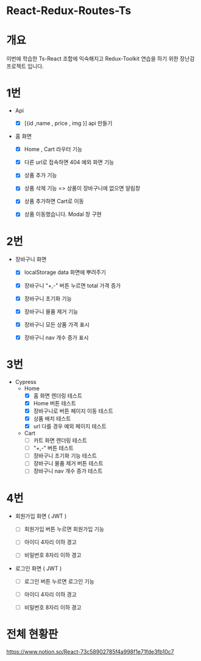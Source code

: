 # React-Redux-Routes-Ts

# 개요
이번에 학습한 Ts-React 조합에 익숙해지고 Redux-Toolkit 연습을 하기 위한 장난감 프로젝트 입니다.

# 1번 

- Api
  - [x]  [{id ,name , price , img }] api 만들기 
  


- 홈 화면
    - [x] Home , Cart 라우터 기능
    - [x] 다른 url로 접속하면 404 예외 화면 기능
    - [x] 상품 추가 기능 
    - [x] 상품 삭제 기능 => 상품이 장바구니에 없으면 알림창
    - [x] 상품 추가하면 Cart로 이동
    - [x] 상품 이동했습니다. Modal 창 구현


# 2번
 
- 장바구니 화면
    - [x] localStorage data 화면에 뿌려주기
    - [x] 장바구니 "+,-" 버튼 누르면 total 가격 증가
    - [x] 장바구니 초기화 기능
    - [x] 장바구니 물품 제거 기능
    - [x] 장바구니 모든 상품 가격 표시
    - [x] 장바구니 nav 개수 증가 표시 



# 3번
- Cypress
  - Home
    - [x] 홈 화면 렌더링 테스트
    - [x] Home 버튼 테스트
    - [x] 장바구니로 버튼 페이지 이동 테스트
    - [x] 상품 배치 테스트
    - [x] url 다를 경우 예외 페이지 테스트

  - Cart
    - [ ] 카트 화면 렌더링 테스트
    - [ ] "+,-" 버튼 테스트
    - [ ] 장바구니 초기화 기능 테스트
    - [ ] 장바구니 물품 제거 버튼 테스트
    - [ ] 장바구니 nav 개수 증가 테스트

# 4번

- 회원가입 화면 ( JWT )
  - [ ] 회원가입 버튼 누르면 회원가입 기능 
  - [ ] 아이디 4자리 이하 경고
  - [ ] 비밀번호 8자리 이하 경고



- 로그인 화면 ( JWT )
  - [ ] 로그인 버튼 누르면 로그인 기능
  - [ ] 아이디 4자리 이하 경고
  - [ ] 비밀번호 8자리 이하 경고
  


    


# 전체 현황판
https://www.notion.so/React-73c58902785f4a998f1e71fde3fb10c7